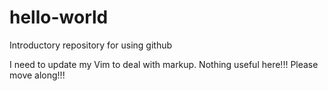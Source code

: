 # hello-world
Introductory repository for using github

I need to update my Vim to deal with markup.
Nothing useful here!!! Please move along!!!
